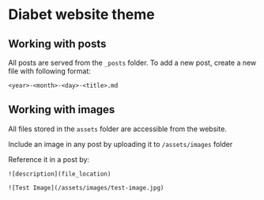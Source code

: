 # Diabet website theme

## Working with posts

All posts are served from the `_posts` folder. To add a new post, create a new file with following format:

`<year>-<month>-<day>-<title>.md`

## Working with images

All files stored in the `assets` folder are accessible from the website.

Include an image in any post by uploading it to `/assets/images` folder

Reference it in a post by:

```
![description](file_location)

![Test Image](/assets/images/test-image.jpg)
```
